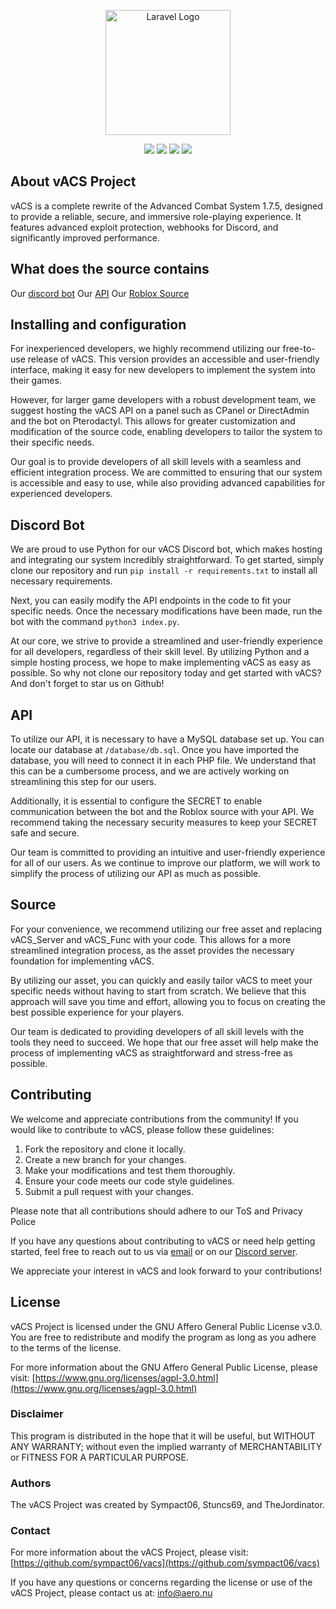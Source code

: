 
<p align="center"><a href="https://aero.nu" target="_blank"><img src="https://cdn.discordapp.com/icons/1094312198957973674/3f2da5a710a22d9219f22f73f4f371f7.png?size=4096" width="200" alt="Laravel Logo"></a></p>

<p align="center">
<a href="https://d.aero.nu"><img src="https://img.shields.io/github/license/sympact06/vacs?style=for-the-badge"></a>
<a href="https://d.aero.nu"><img src="https://img.shields.io/github/stars/sympact06/vacs?style=for-the-badge"></a>
<a href="hhttps://github.com/sympact06/vacs/issues"><img src="https://img.shields.io/github/issues/sympact06/vacs?style=for-the-badge"></a>
<a href="https://d.aero.nu"><img src="https://img.shields.io/github/languages/code-size/sympact06/vacs?style=for-the-badge"></a>
</p>

## About vACS Project
vACS is a complete rewrite of the Advanced Combat System 1.7.5, designed to provide a reliable, secure, and immersive role-playing experience. It features advanced exploit protection, webhooks for Discord, and significantly improved performance.

## What does the source contains
Our [discord bot](https://github.com/sympact06/vacs/tree/main/bot/python)
Our [API](https://github.com/sympact06/vacs/tree/main/www)
Our [Roblox Source](https://github.com/sympact06/vacs/tree/main/bot/src)

## Installing and configuration
For inexperienced developers, we highly recommend utilizing our free-to-use release of vACS. This version provides an accessible and user-friendly interface, making it easy for new developers to implement the system into their games.

However, for larger game developers with a robust development team, we suggest hosting the vACS API on a panel such as CPanel or DirectAdmin and the bot on Pterodactyl. This allows for greater customization and modification of the source code, enabling developers to tailor the system to their specific needs.

Our goal is to provide developers of all skill levels with a seamless and efficient integration process. We are committed to ensuring that our system is accessible and easy to use, while also providing advanced capabilities for experienced developers.

## Discord Bot
We are proud to use Python for our vACS Discord bot, which makes hosting and integrating our system incredibly straightforward. To get started, simply clone our repository and run `pip install -r requirements.txt` to install all necessary requirements.

Next, you can easily modify the API endpoints in the code to fit your specific needs. Once the necessary modifications have been made, run the bot with the command `python3 index.py`.

At our core, we strive to provide a streamlined and user-friendly experience for all developers, regardless of their skill level. By utilizing Python and a simple hosting process, we hope to make implementing vACS as easy as possible. So why not clone our repository today and get started with vACS? And don't forget to star us on Github!

## API
To utilize our API, it is necessary to have a MySQL database set up. You can locate our database at `/database/db.sql`. Once you have imported the database, you will need to connect it in each PHP file. We understand that this can be a cumbersome process, and we are actively working on streamlining this step for our users.

Additionally, it is essential to configure the SECRET to enable communication between the bot and the Roblox source with your API. We recommend taking the necessary security measures to keep your SECRET safe and secure.

Our team is committed to providing an intuitive and user-friendly experience for all of our users. As we continue to improve our platform, we will work to simplify the process of utilizing our API as much as possible.

## Source
For your convenience, we recommend utilizing our free asset and replacing vACS_Server and vACS_Func with your code. This allows for a more streamlined integration process, as the asset provides the necessary foundation for implementing vACS.

By utilizing our asset, you can quickly and easily tailor vACS to meet your specific needs without having to start from scratch. We believe that this approach will save you time and effort, allowing you to focus on creating the best possible experience for your players.

Our team is dedicated to providing developers of all skill levels with the tools they need to succeed. We hope that our free asset will help make the process of implementing vACS as straightforward and stress-free as possible.

## Contributing
We welcome and appreciate contributions from the community! If you would like to contribute to vACS, please follow these guidelines:

1.  Fork the repository and clone it locally.
2.  Create a new branch for your changes.
3.  Make your modifications and test them thoroughly.
4.  Ensure your code meets our code style guidelines.
5.  Submit a pull request with your changes.

Please note that all contributions should adhere to our ToS and Privacy Police

If you have any questions about contributing to vACS or need help getting started, feel free to reach out to us via [email](mailto:info@aero.nu) or on our [Discord server](https://d.aero.nu).

We appreciate your interest in vACS and look forward to your contributions!

## License
vACS Project is licensed under the GNU Affero General Public License v3.0. You are free to redistribute and modify the program as long as you adhere to the terms of the license.

For more information about the GNU Affero General Public License, please visit: [https://www.gnu.org/licenses/agpl-3.0.html](https://www.gnu.org/licenses/agpl-3.0.html)

### Disclaimer

This program is distributed in the hope that it will be useful, but WITHOUT ANY WARRANTY; without even the implied warranty of MERCHANTABILITY or FITNESS FOR A PARTICULAR PURPOSE.

### Authors

The vACS Project was created by Sympact06, Stuncs69, and TheJordinator.

### Contact

For more information about the vACS Project, please visit: [https://github.com/sympact06/vacs](https://github.com/sympact06/vacs)

If you have any questions or concerns regarding the license or use of the vACS Project, please contact us at: [info@aero.nu](mailto:info@aero.nu)
